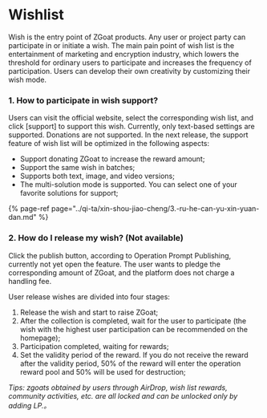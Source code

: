 # Wishlist

Wish is the entry point of ZGoat products. Any user or project party can participate in or initiate a wish. The main pain point of wish list is the entertainment of marketing and encryption industry, which lowers the threshold for ordinary users to participate and increases the frequency of participation. Users can develop their own creativity by customizing their wish mode.

### 1. How to participate in wish support? <a id="Oqrhn"></a>

Users can visit the official website, select the corresponding wish list, and click \[support\] to support this wish. Currently, only text-based settings are supported. Donations are not supported. In the next release, the support feature of wish list will be optimized in the following aspects:

* Support donating ZGoat to increase the reward amount;
* Support the same wish in batches;
* Supports both text, image, and video versions;
* The multi-solution mode is supported. You can select one of your favorite solutions for support;

{% page-ref page="../qi-ta/xin-shou-jiao-cheng/3.-ru-he-can-yu-xin-yuan-dan.md" %}

### 2. How do I release my wish? \(Not available\) <a id="2-ru-he-fa-bu-xin-yuan-zan-wei-kai-fang"></a>

Click the publish button, according to Operation Prompt Publishing, currently not yet open the feature. The user wants to pledge the corresponding amount of ZGoat, and the platform does not charge a handling fee.

User release wishes are divided into four stages:

1. Release the wish and start to raise ZGoat;
2. After the collection is completed, wait for the user to participate \(the wish with the highest user participation can be recommended on the homepage\);
3. Participation completed, waiting for rewards;
4. Set the validity period of the reward. If you do not receive the reward after the validity period, 50% of the reward will enter the operation reward pool and 50% will be used for destruction;

_Tips: zgoats obtained by users through AirDrop, wish list rewards, community activities, etc. are all locked and can be unlocked only by adding LP.。_[  
](https://doc.zgoat.org/chan-pin-ji-gui-hua/chan-pin-zong-lan)

